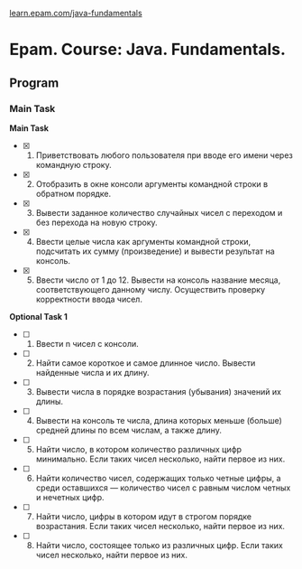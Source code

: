 [learn.epam.com/java-fundamentals](https://learn.epam.com/detailsPage?id=2dc581e5-a788-4737-9730-183dfef41e5f)
# Epam. Course: Java. Fundamentals.
## Program       
### Main Task    
**Main Task**    
- [X] 1. Приветствовать любого пользователя при вводе его имени через командную строку.    
- [X] 2. Отобразить в окне консоли аргументы командной строки в обратном порядке.    
- [X] 3. Вывести заданное количество случайных чисел с переходом и без перехода на новую строку.    
- [X] 4. Ввести целые числа как аргументы командной строки, подсчитать их сумму (произведение) и вывести результат на консоль.    
- [X] 5. Ввести число от 1 до 12. Вывести на консоль название месяца, соответствующего данному числу. Осуществить проверку корректности ввода чисел.    
    
**Optional Task 1**
- [ ] 1. Ввести n чисел с консоли.
- [ ] 2. Найти самое короткое и самое длинное число. Вывести найденные числа и их длину.
- [ ] 3. Вывести числа в порядке возрастания (убывания) значений их длины.
- [ ] 4. Вывести на консоль те числа, длина которых меньше (больше) средней длины по всем числам, а также длину.
- [ ] 5. Найти число, в котором количество различных цифр минимально. Если таких чисел несколько, найти первое из них.
- [ ] 6. Найти количество чисел, содержащих только четные цифры, а среди оставшихся — количество чисел с равным числом четных и нечетных цифр.
- [ ] 7. Найти число, цифры в котором идут в строгом порядке возрастания. Если таких чисел несколько, найти первое из них.
- [ ] 8. Найти число, состоящее только из различных цифр. Если таких чисел несколько, найти первое из них.
